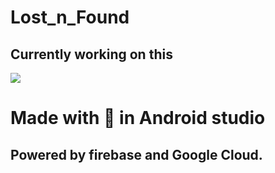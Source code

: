# Lost_n_Found
## Currently working on this 
<img src ="https://github.com/vickyrules/userContents/blob/09a2e8e32c8ad3e27251bdd23307e1a94a88bc4c/61075-programming.gif"/>
 
 # Made with 💖 in Android studio
 
 ## Powered by firebase and Google Cloud.

